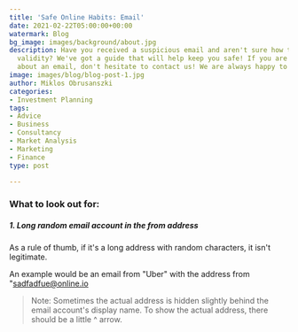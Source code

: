 ```yaml
---
title: 'Safe Online Habits: Email'
date: 2021-02-22T05:00:00+00:00
watermark: Blog
bg_image: images/background/about.jpg
description: Have you received a suspicious email and aren't sure how to confirm its
  validity? We've got a guide that will help keep you safe! If you are still uncertain
  about an email, don't hesitate to contact us! We are always happy to help.
image: images/blog/blog-post-1.jpg
author: Miklos Obrusanszki
categories:
- Investment Planning
tags:
- Advice
- Business
- Consultancy
- Market Analysis
- Marketing
- Finance
type: post

---
```

### What to look out for:

##### 1. Long random email account in the from address

As a rule of thumb, if it's a long address with random characters, it isn't legitimate.

An example would be an email from "Uber" with the address from "sadfadfue@online.io

> Note: Sometimes the actual address is hidden slightly behind the email account's display name. To show the actual address, there should be a little ^ arrow.